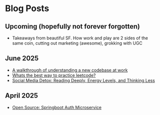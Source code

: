 # Blog Posts

## Upcoming (hopefully not forever forgotten)
- Takeaways from beautiful SF. How work and play are 2 sides of the same coin, cutting out marketing (awesome), grokking with UGC

## June 2025
- [A walkthrough of understanding a new codebase at work](2025-06-16-a-walkthrough-of-understanding-a-new-codebase-at-work.md)
- [Whats the best way to practice leetcode?](2025-06-15-whats-the-best-way-to-practice-leetcode.md)
- [Social Media Detox: Reading Deeply, Energy Levels, and Thinking Less](2025-06-14-social-media-detox-and-personal-growth.md)

## April 2025
- [Open Source: Springboot Auth Microservice](2025-06-04-springboot-auth-microservice.md)
